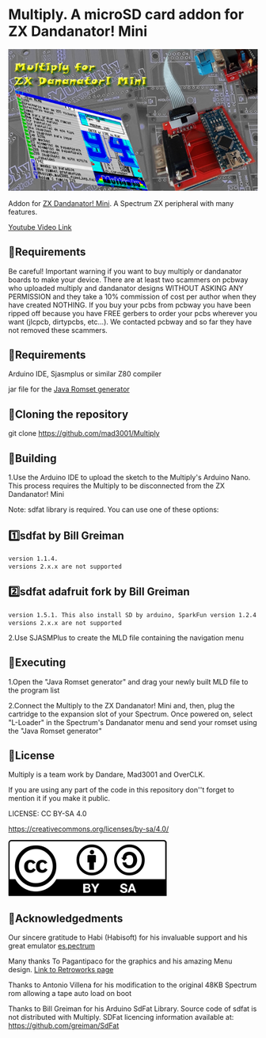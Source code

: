 # Multiply. A microSD card addon for ZX Dandanator! Mini

![Multiply](Logo_Multiplyweb.png)

Addon for [ZX Dandanator! Mini](http://www.dandare.es/Proyectos_Dandare/ZX_Dandanator!_Mini.html). A Spectrum ZX peripheral with many features.

[Youtube Video Link](https://www.youtube.com/watch?v=IbOcqb44hSs)

## :small_blue_diamond:Requirements
Be careful! Important warning if you want to buy multiply or dandanator boards to make your device.
There are at least two scammers on pcbway who uploaded multiply and dandanator designs WITHOUT ASKING ANY PERMISSION and they take a 10% commission of cost per author when they have created NOTHING. If you buy your pcbs from pcbway you have been ripped off because you have FREE gerbers to order your pcbs wherever you want (jlcpcb, dirtypcbs, etc...).
We contacted pcbway and so far they have not removed these scammers.

## :small_blue_diamond:Requirements
Arduino IDE, Sjasmplus or similar Z80 compiler

jar file for the [Java Romset generator](https://github.com/teiram/dandanator-mini.git)


## :small_blue_diamond:Cloning the repository
 git clone https://github.com/mad3001/Multiply

 
## :small_blue_diamond:Building
 1.Use the Arduino IDE to upload the sketch to the Multiply's Arduino Nano. This process requires the Multiply to be disconnected from the ZX Dandanator! Mini

  Note: sdfat library is required. You can use one of these options:
  ## :one:sdfat by Bill Greiman
	version 1.1.4.
    versions 2.x.x are not supported
  ## :two:sdfat adafruit fork by Bill Greiman
    version 1.5.1. This also install SD by arduino, SparkFun version 1.2.4
    versions 2.x.x are not supported 
 
 2.Use SJASMPlus to create the MLD file containing the navigation menu


 
## :small_blue_diamond:Executing
 1.Open the "Java Romset generator" and drag your newly built MLD file to the program list
 
 2.Connect the Multiply to the ZX Dandanator! Mini and, then, plug the cartridge to the expansion slot of your Spectrum. Once powered on, select "L-Loader" in the Spectrum's Dandanator menu and send your romset using the "Java Romset generator"
 
## :small_blue_diamond:License

Multiply is a team work by Dandare, Mad3001 and OverCLK.

If you are using any part of the code in this repository don''t forget to mention it if you make it public.

 LICENSE: CC BY-SA 4.0
 
 https://creativecommons.org/licenses/by-sa/4.0/
 
 ![cc](cc_logo_bysa.png)
 
## :small_blue_diamond:Acknowledgedments
 
 Our sincere gratitude to Habi (Habisoft) for his invaluable support and his great emulator [es.pectrum](http://www.habisoft.com/espectrum/)

 Many thanks To Pagantipaco for the graphics and his amazing Menu design. [Link to Retroworks page](http://www.retroworks.es/index.php)


 Thanks to Antonio Villena for his modification to the original 48KB Spectrum rom allowing a tape auto load on boot
 
 Thanks to Bill Greiman for his Arduino SdFat Library. Source code of sdfat is not distributed with Multiply. SDFat licencing information available at: https://github.com/greiman/SdFat
 